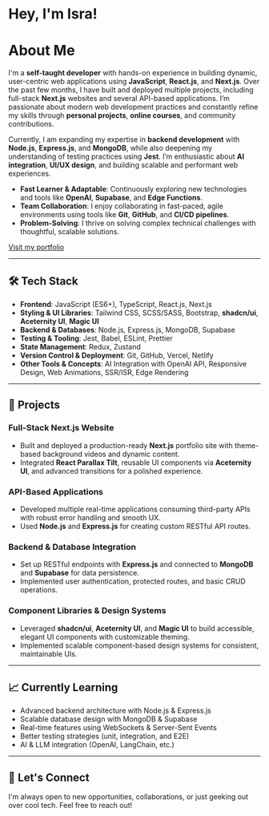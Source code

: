 # Hey, I'm Isra!

# About Me

I'm a **self-taught developer** with hands-on experience in building dynamic, user-centric web applications using **JavaScript**, **React.js**, and **Next.js**. Over the past few months, I have built and deployed multiple projects, including full-stack **Next.js** websites and several API-based applications. I’m passionate about modern web development practices and constantly refine my skills through **personal projects**, **online courses**, and community contributions.

Currently, I am expanding my expertise in **backend development** with **Node.js**, **Express.js**, and **MongoDB**, while also deepening my understanding of testing practices using **Jest**. I’m enthusiastic about **AI integration**, **UI/UX design**, and building scalable and performant web experiences.

- **Fast Learner & Adaptable**: Continuously exploring new technologies and tools like **OpenAI**, **Supabase**, and **Edge Functions**.
- **Team Collaboration**: I enjoy collaborating in fast-paced, agile environments using tools like **Git**, **GitHub**, and **CI/CD pipelines**.
- **Problem-Solving**: I thrive on solving complex technical challenges with thoughtful, scalable solutions.

[Visit my portfolio](https://aerisxbase.vercel.app/)


---

## 🛠️ Tech Stack

- **Frontend**: JavaScript (ES6+), TypeScript, React.js, Next.js
- **Styling & UI Libraries**: Tailwind CSS, SCSS/SASS, Bootstrap, **shadcn/ui**, **Aceternity UI**, **Magic UI**
- **Backend & Databases**: Node.js, Express.js, MongoDB, Supabase
- **Testing & Tooling**: Jest, Babel, ESLint, Prettier
- **State Management**: Redux, Zustand
- **Version Control & Deployment**: Git, GitHub, Vercel, Netlify
- **Other Tools & Concepts**: AI Integration with OpenAI API, Responsive Design, Web Animations, SSR/ISR, Edge Rendering

---

## 🚀 Projects

### Full-Stack Next.js Website  
- Built and deployed a production-ready **Next.js** portfolio site with theme-based background videos and dynamic content.  
- Integrated **React Parallax Tilt**, reusable UI components via **Aceternity UI**, and advanced transitions for a polished experience.

### API-Based Applications  
- Developed multiple real-time applications consuming third-party APIs with robust error handling and smooth UX.  
- Used **Node.js** and **Express.js** for creating custom RESTful API routes.

### Backend & Database Integration  
- Set up RESTful endpoints with **Express.js** and connected to **MongoDB** and **Supabase** for data persistence.  
- Implemented user authentication, protected routes, and basic CRUD operations.

### Component Libraries & Design Systems  
- Leveraged **shadcn/ui**, **Aceternity UI**, and **Magic UI** to build accessible, elegant UI components with customizable theming.  
- Implemented scalable component-based design systems for consistent, maintainable UIs.

---

## 📈 Currently Learning

- Advanced backend architecture with Node.js & Express.js  
- Scalable database design with MongoDB & Supabase  
- Real-time features using WebSockets & Server-Sent Events  
- Better testing strategies (unit, integration, and E2E)  
- AI & LLM integration (OpenAI, LangChain, etc.)

---

## 🤝 Let's Connect

I'm always open to new opportunities, collaborations, or just geeking out over cool tech. Feel free to reach out!

